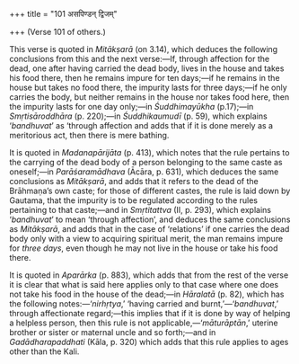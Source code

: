 +++
title = "101 असपिण्डन् द्विजम्"

+++
(Verse 101 of others.)

This verse is quoted in *Mitākṣarā* (on 3.14), which deduces the
following conclusions from this and the next verse:—If, through
affection for the dead, one after having carried the dead body, lives in
the house and takes his food there, then he remains impure for ten
days;—if he remains in the house but takes no food there, the impurity
lasts for three days;—if he only carries the body, but neither remains
in the house nor takes food here, then the impurity lasts for one day
only;—in *Śuddhimayūkha* (p.17);—in *Smṛtisāroddhāra* (p. 220);—in
*Śuddhikaumudī* (p. 59), which explains ‘*bandhuvat*’ as ‘through
affection and adds that if it is done merely as a meritorious act, then
there is mere bathing.

It is quoted in *Madanapārijāta* (p. 413), which notes that the rule
pertains to the carrying of the dead body of a person belonging to the
same caste as oneself;—in *Parāśaramādhava* (Ācāra, p. 631), which
deduces the same conclusions as *Mitākṣarā*, and adds that it refers to
the dead of the Brāhmaṇa’s own caste; for those of different castes, the
rule is laid down by Gautama, that the impurity is to be regulated
according to the rules pertaining to that caste;—and in *Smṛtitattva*
(II, p. 293), which explains ‘*bandhuvat*’ to mean ‘through affection’,
and deduces the same conclusions as *Mitākṣarā*, and adds that in the
case of ‘relations’ if one carries the dead body only with a view to
acquiring spiritual merit, the man remains impure for *three days*, even
though he may not live in the house or take his food there.

It is quoted in *Aparārka* (p. 883), which adds that from the rest of
the verse it is clear that what is said here applies only to that case
where one does not take his food in the house of the dead;—in *Hāralatā*
(p. 82), which has the following notes:—‘*nirhṛtya*,’ ‘having carried
and burnt,’—‘*bandhuvat*,’ through affectionate regard;—this implies
that if it is done by way of helping a helpless person, then this rule
is not applicable,—‘*māturāptān*,’ uterine brother or sister or maternal
uncle and so forth;—and in *Gadādharapaddhati* (Kāla, p. 320) which adds
that this rule applies to ages other than the Kali.


